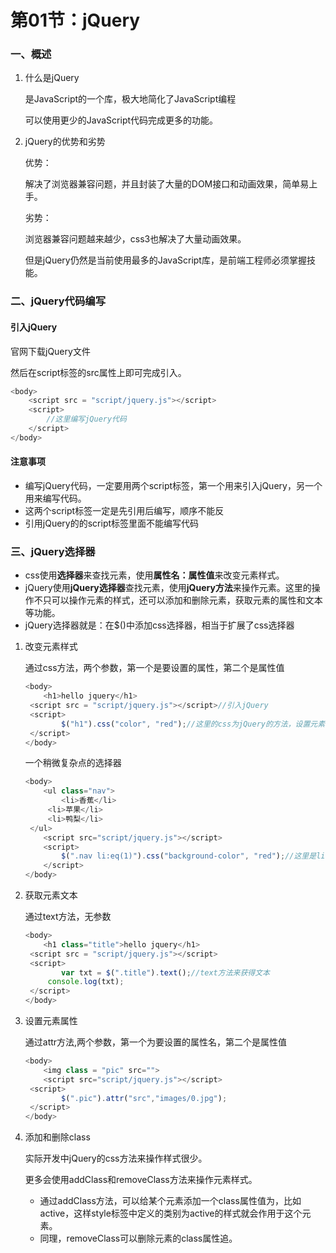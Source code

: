 # 第01节：jQuery

### 一、概述

1. 什么是jQuery

   是JavaScript的一个库，极大地简化了JavaScript编程

   可以使用更少的JavaScript代码完成更多的功能。

2. jQuery的优势和劣势

   优势：

   解决了浏览器兼容问题，并且封装了大量的DOM接口和动画效果，简单易上手。

   劣势：

   浏览器兼容问题越来越少，css3也解决了大量动画效果。

   但是jQuery仍然是当前使用最多的JavaScript库，是前端工程师必须掌握技能。

### 二、jQuery代码编写

#### 引入jQuery

官网下载jQuery文件

然后在script标签的src属性上即可完成引入。

```js
<body>
    <script src = "script/jquery.js"></script>
	<script>
        //这里编写jQuery代码
    </script>
</body>
```

#### 注意事项

* 编写jQuery代码，一定要用两个script标签，第一个用来引入jQuery，另一个用来编写代码。
* 这两个script标签一定是先引用后编写，顺序不能反
* 引用jQuery的的script标签里面不能编写代码

### 三、jQuery选择器

* css使用**选择器**来查找元素，使用**属性名：属性值**来改变元素样式。
* jQuery使用**jQuery选择器**查找元素，使用**jQuery方法**来操作元素。这里的操作不只可以操作元素的样式，还可以添加和删除元素，获取元素的属性和文本等功能。
* jQuery选择器就是：在$()中添加css选择器，相当于扩展了css选择器

1. 改变元素样式

   通过css方法，两个参数，第一个是要设置的属性，第二个是属性值

   ```js
   <body>
       <h1>hello jquery</h1>
   	<script src = "script/jquery.js"></script>//引入jQuery
   	<script>
           $("h1").css("color", "red");//这里的css为jQuery的方法，设置元素的color属性为红色
   	</script>
   </body>
   ```

   一个稍微复杂点的选择器

   ```js
   <body>
       <ul class="nav">
           <li>香蕉</li>
   		<li>苹果</li>
   		<li>鸭梨</li>
   	</ul>
       <script src="script/jquery.js"></script>
       <script>
           $(".nav li:eq(1)").css("background-color", "red");//这里是li标签的第2个元素，因为索引从0编码的，即给苹果这个li元素设置样式。
       </script>
   </body>  
   ```

   

2. 获取元素文本

   通过text方法，无参数

   ```js
   <body>
       <h1 class="title">hello jquery</h1>
   	<script src = "script/jquery.js"></script>
   	<script>
           var txt = $(".title").text();//text方法来获得文本
   		console.log(txt);
   	</script>
   </body>
   ```

3. 设置元素属性

   通过attr方法,两个参数，第一个为要设置的属性名，第二个是属性值

   ```js
   <body>
       <img class = "pic" src="">
       <script src="script/jquery.js"></script>
   	<script>
           $(".pic").attr("src","images/0.jpg");
   	</script>
   </body>
   ```

4. 添加和删除class

   实际开发中jQuery的css方法来操作样式很少。

   更多会使用addClass和removeClass方法来操作元素样式。

   * 通过addClass方法，可以给某个元素添加一个class属性值为，比如active，这样style标签中定义的类别为active的样式就会作用于这个元素。
   * 同理，removeClass可以删除元素的class属性追。